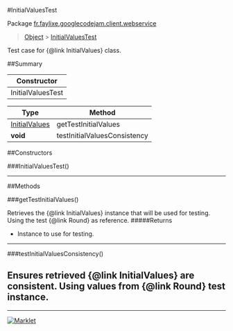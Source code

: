 #InitialValuesTest

Package [fr.faylixe.googlecodejam.client.webservice](README.md)<br>
> [Object](../../../../java/lang/Object.md) > [InitialValuesTest](InitialValuesTest.md)

Test case for {@link InitialValues} class.

##Summary

| Constructor |
|  ---  |
InitialValuesTest | ()

Type | Method
 --- | --- 
[InitialValues](InitialValues.md) | getTestInitialValues
**void** | testInitialValuesConsistency


##Constructors

###InitialValuesTest()



---

##Methods

###getTestInitialValues()


Retrieves the {@link InitialValues}
 instance that will be used for testing.
 Using the test {@link Round} as reference.
#####Returns


* Instance to use for testing.

---
###testInitialValuesConsistency()


Ensures retrieved {@link InitialValues} are
 consistent. Using values from {@link Round}
 test instance.
---
---
[![Marklet](https://img.shields.io/badge/Generated%20by-Marklet-green.svg)](https://github.com/Faylixe/marklet)